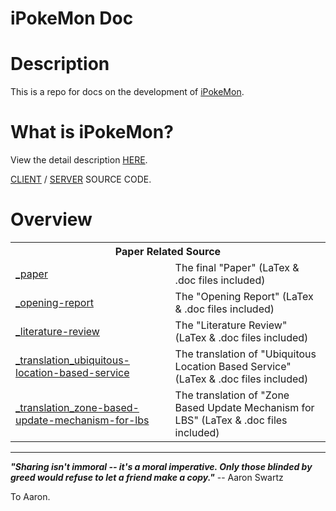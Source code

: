 iPokeMon Doc
============

# Description

This is a repo for docs on the development of [iPokeMon](http://dev.kjuly.com/iPokeMon).

# What is iPokeMon?

View the detail description [HERE](http://dev.kjuly.com/iPokeMon).

[CLIENT](https://github.com/Kjuly/iPokeMon) / [SERVER](https://github.com/Kjuly/iPokeMon-Server) SOURCE CODE.

# Overview

<table>
  <tr><th colspan="2" style="text-align:center;">Paper Related Source</th></tr>
  <tr>
    <td><a href="https://github.com/Kjuly/iPokeMon-Doc/_paper">_paper</a></td>
    <td>The final "Paper" (LaTex & .doc files included)</td>
  </tr>
  <tr>
    <td><a href="https://github.com/Kjuly/iPokeMon-Doc/_opening-report">_opening-report</a></td>
    <td>The "Opening Report" (LaTex & .doc files included)</td>
  </tr>
  <tr>
    <td><a href="https://github.com/Kjuly/iPokeMon-Doc/_literature-review">_literature-review</a></td>
    <td>The "Literature Review" (LaTex & .doc files included)</td>
  </tr>
  <tr>
    <td><a href="https://github.com/Kjuly/iPokeMon-Doc/_translation_ubiquitous-location-based-service">_translation_ubiquitous-location-based-service</a></td>
    <td>The translation of "Ubiquitous Location Based Service" (LaTex & .doc files included)</td>
  </tr>
  <tr>
    <td><a href="https://github.com/Kjuly/iPokeMon-Doc/_translation_zone-based-update-mechanism-for-lbs">_translation_zone-based-update-mechanism-for-lbs</a></td>
    <td>The translation of "Zone Based Update Mechanism for LBS" (LaTex & .doc files included)</td>
  </tr>
</table>

---
___"Sharing isn't immoral -- it's a moral imperative. Only those blinded by greed would refuse to let a friend make a copy."___ -- Aaron Swartz

To Aaron.

